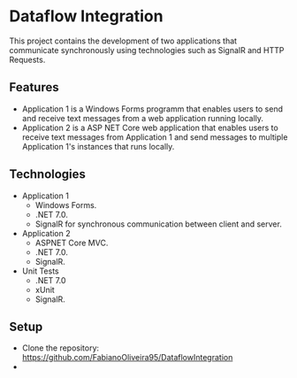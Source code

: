# Dataflow Integration

This project contains the development of two applications that communicate synchronously using technologies such as SignalR and HTTP Requests. 

## Features

- Application 1 is a Windows Forms programm that enables users to send and receive text messages from a web application running locally.
- Application 2 is a ASP NET Core web application that enables users to receive text messages from Application 1 and send messages to multiple Application 1's instances that runs locally.

## Technologies

- Application 1
  - Windows Forms.
  - .NET 7.0.
  - SignalR for synchronous communication between client and server.
- Application 2
  - ASPNET Core MVC.
  - .NET 7.0.
  - SignalR.
- Unit Tests
  - .NET 7.0 
  - xUnit
  - SignalR.
 
## Setup

- Clone the repository: https://github.com/FabianoOliveira95/DataflowIntegration
- 
